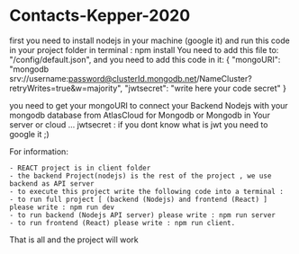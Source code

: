 # Contacts-Kepper-2020

first you need to install nodejs in your machine (google it) and run this code in your project folder in terminal : npm install
You need to add this file to: "/config/default.json", and you need to add this code in it:
{
"mongoURI": "mongodb srv://username:password@clusterId.mongodb.net/NameCluster?retryWrites=true&w=majority",
"jwtsecret": "write here your code secret"
}

you need to get your mongoURI to connect your Backend Nodejs with your mongodb database from AtlasCloud for Mongodb or Mongodb in Your server or cloud ...
jwtsecret : if you dont know what is jwt you need to google it ;)

For information:

    - REACT project is in client folder
    - the backend Project(nodejs) is the rest of the project , we use backend as API server
    - to execute this project write the following code into a terminal :
    - to run full project [ (backend (Nodejs) and frontend (React) ] please write : npm run dev
    - to run backend (Nodejs API server) please write : npm run server
    - to run frontend (React) please write : npm run client.

That is all and the project will work
